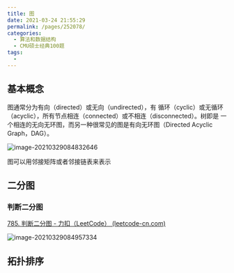```yaml
---
title: 图
date: 2021-03-24 21:55:29
permalink: /pages/252078/
categories:
  - 算法和数据结构
  - CMU硕士经典100题
tags:
  - 
---
```


## 基本概念

图通常分为有向（directed）或无向（undirected），有 循环（cyclic）或无循环（acyclic），所有节点相连（connected）或不相连（disconnected）。树即是 一个相连的无向无环图，而另一种很常见的图是有向无环图（Directed Acyclic Graph，DAG）。

![image-20210329084832646](https://img.xiaoyou66.com/2021/03/29/b7c5985e77247.png)

图可以用邻接矩阵或者邻接链表来表示

## 二分图

### 判断二分图

[785. 判断二分图 - 力扣（LeetCode） (leetcode-cn.com)](https://leetcode-cn.com/problems/is-graph-bipartite/)

![image-20210329084957334](https://img.xiaoyou66.com/2021/03/29/8509204128b69.png)





## 拓扑排序

